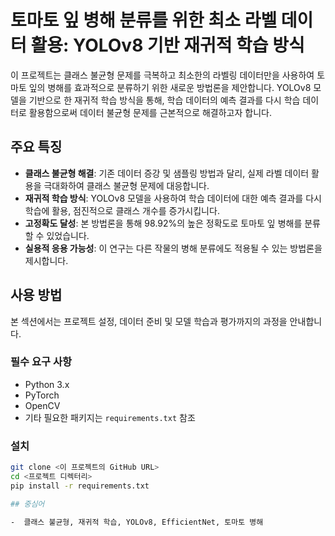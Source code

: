 # 토마토 잎 병해 분류를 위한 최소 라벨 데이터 활용: YOLOv8 기반 재귀적 학습 방식

이 프로젝트는 클래스 불균형 문제를 극복하고 최소한의 라벨링 데이터만을 사용하여 토마토 잎의 병해를 효과적으로 분류하기 위한 새로운 방법론을 제안합니다. YOLOv8 모델을 기반으로 한 재귀적 학습 방식을 통해, 학습 데이터의 예측 결과를 다시 학습 데이터로 활용함으로써 데이터 불균형 문제를 근본적으로 해결하고자 합니다.

## 주요 특징

- **클래스 불균형 해결**: 기존 데이터 증강 및 샘플링 방법과 달리, 실제 라벨 데이터 활용을 극대화하여 클래스 불균형 문제에 대응합니다.
- **재귀적 학습 방식**: YOLOv8 모델을 사용하여 학습 데이터에 대한 예측 결과를 다시 학습에 활용, 점진적으로 클래스 개수를 증가시킵니다.
- **고정확도 달성**: 본 방법론을 통해 98.92%의 높은 정확도로 토마토 잎 병해를 분류할 수 있었습니다.
- **실용적 응용 가능성**: 이 연구는 다른 작물의 병해 분류에도 적용될 수 있는 방법론을 제시합니다.

## 사용 방법

본 섹션에서는 프로젝트 설정, 데이터 준비 및 모델 학습과 평가까지의 과정을 안내합니다.

### 필수 요구 사항

- Python 3.x
- PyTorch
- OpenCV
- 기타 필요한 패키지는 `requirements.txt` 참조

### 설치

```bash
git clone <이 프로젝트의 GitHub URL>
cd <프로젝트 디렉터리>
pip install -r requirements.txt

## 중심어

-  클래스 불균형, 재귀적 학습, YOLOv8, EfficientNet, 토마토 병해
